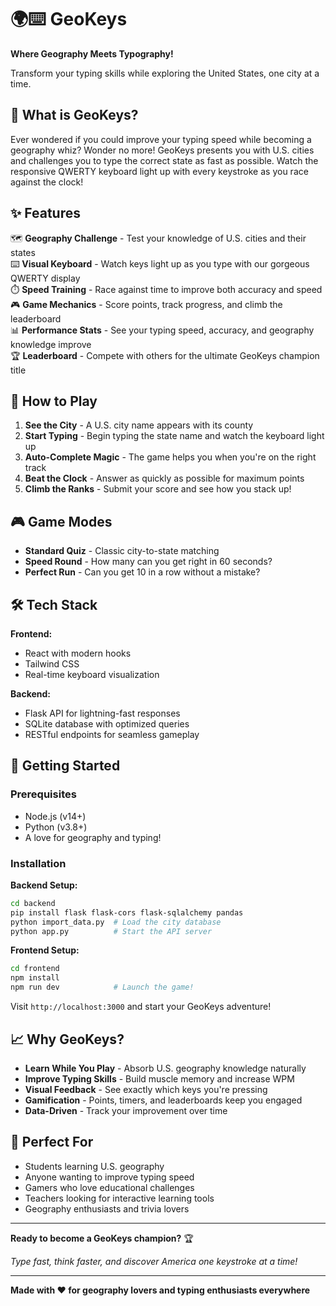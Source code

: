 # 🌍⌨️ GeoKeys

**Where Geography Meets Typography!**

Transform your typing skills while exploring the United States, one city at a time. 

## 🎯 What is GeoKeys?

Ever wondered if you could improve your typing speed while becoming a geography whiz? Wonder no more! GeoKeys presents you with U.S. cities and challenges you to type the correct state as fast as possible. Watch the responsive QWERTY keyboard light up with every keystroke as you race against the clock!

## ✨ Features

🗺️ **Geography Challenge** - Test your knowledge of U.S. cities and their states  
⌨️ **Visual Keyboard** - Watch keys light up as you type with our gorgeous QWERTY display  
⏱️ **Speed Training** - Race against time to improve both accuracy and speed  
🎮 **Game Mechanics** - Score points, track progress, and climb the leaderboard  
📊 **Performance Stats** - See your typing speed, accuracy, and geography knowledge improve  
🏆 **Leaderboard** - Compete with others for the ultimate GeoKeys champion title  

## 🚀 How to Play

1. **See the City** - A U.S. city name appears with its county
2. **Start Typing** - Begin typing the state name and watch the keyboard light up
3. **Auto-Complete Magic** - The game helps you when you're on the right track
4. **Beat the Clock** - Answer as quickly as possible for maximum points
5. **Climb the Ranks** - Submit your score and see how you stack up!

## 🎮 Game Modes

- **Standard Quiz** - Classic city-to-state matching
- **Speed Round** - How many can you get right in 60 seconds?
- **Perfect Run** - Can you get 10 in a row without a mistake?

## 🛠️ Tech Stack

**Frontend:**
- React with modern hooks
- Tailwind CSS
- Real-time keyboard visualization

**Backend:**
- Flask API for lightning-fast responses
- SQLite database with optimized queries
- RESTful endpoints for seamless gameplay

## 🏁 Getting Started

### Prerequisites
- Node.js (v14+)
- Python (v3.8+)
- A love for geography and typing!

### Installation

**Backend Setup:**
```bash
cd backend
pip install flask flask-cors flask-sqlalchemy pandas
python import_data.py  # Load the city database
python app.py          # Start the API server
```

**Frontend Setup:**
```bash
cd frontend
npm install
npm run dev            # Launch the game!
```

Visit `http://localhost:3000` and start your GeoKeys adventure!

## 📈 Why GeoKeys?

- **Learn While You Play** - Absorb U.S. geography knowledge naturally
- **Improve Typing Skills** - Build muscle memory and increase WPM
- **Visual Feedback** - See exactly which keys you're pressing
- **Gamification** - Points, timers, and leaderboards keep you engaged
- **Data-Driven** - Track your improvement over time

## 🌟 Perfect For

- Students learning U.S. geography
- Anyone wanting to improve typing speed
- Gamers who love educational challenges
- Teachers looking for interactive learning tools
- Geography enthusiasts and trivia lovers

---

**Ready to become a GeoKeys champion?** 🏆

*Type fast, think faster, and discover America one keystroke at a time!*

---

**Made with ❤️ for geography lovers and typing enthusiasts everywhere**